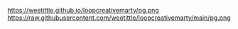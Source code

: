 https://weetittle.github.io/loopcreativemarty/pg.png
https://raw.githubusercontent.com/weetittle/loopcreativemarty/main/pg.png

